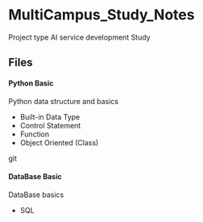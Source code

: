 # MultiCampus_Study_Notes
Project type AI service development Study



## Files



#### Python Basic

Python data structure and basics

- Built-in Data Type
- Control Statement
- Function
- Object Oriented (Class)

git 

#### DataBase Basic

DataBase basics

- SQL
